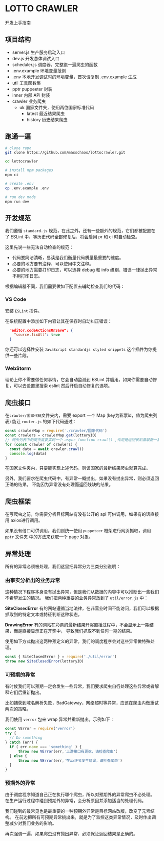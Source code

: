 # LOTTO CRAWLER

开发上手指南

## 项目结构

* server.js 生产服务启动入口
* dev.js 开发总体调试入口
* scheduler.js 调度器，完整跑一遍爬虫的函数
* .env.example 环境变量范例
* .env 本地开发调试时的环境变量，首次请复制 .env.example 生成
* util 工具函数集
* pptr puppeeter 封装
* inner 内部 API 封装
* crawler 业务爬虫
  * uk 国家文件夹，使用两位国家标准代码
    * latest 最近结果爬虫
    * history 历史结果爬虫

## 跑通一遍

```bash
# clone repo
git clone https://github.com/masschaos/lottocrawler.git

cd lottocrawler

# install npm packages
npm ci

# create .env
cp .env.example .env

# run dev mode
npm run dev
```

## 开发规范

我们遵循 `standard.js` 规范，在此之外，还有一些额外的规范，它们都被配置在了 ESLint 中，等历史代码全部修复后，将会启用 pr 和 ci 时自动检查。

这里先说一些无法自动检查的规范：
- 代码要简洁清晰，易读是我们衡量代码质量最重要的维度。
- 必要的地方要有注释，可以使用中文注释。
- 必要的地方需要打印日志，可以选择 debug 和 info 级别，错误一律抛出异常不用打印日志。

根据编辑器不同，我们需要做如下配置去辅助检查我们的代码：

### VS Code

安装 `ESLint` 插件。

在系统配置中添加如下内容让其在保存时自动纠正错误：

```json
  "editor.codeActionsOnSave": {
    "source.fixAll": true
  }
```

你还可以选择性安装 `JavaScript standardjs styled snippets` 这个插件为你提供一些片段。

### WebStorm

理论上你不需要做任何事情，它会自动监测到 ESLint 并启用。如果你需要自动修复，可以去设置里搜索 eslint
然后开启自动修复的选项。

## 爬虫接口

在`crawler/国家代码`文件夹内，需要 export 一个 Map (key为彩票id，值为爬虫列表)
能让 `router.js` 的如下代码通过：
```javascript
const crawlerMap = require('./crawler/国家代码')
const crawlers = crawlerMap.get(lotteryID)
// 爬虫列表中的爬虫需要实现一个 async function crawl() ,作用是返回该彩票最新一期开奖数据
for (const crawler of crawlers) {
  const data = await crawler.crawl()
  console.log(data)
}
```

在国家文件夹内，只要能实现上述代码，则该国家的最新结果爬虫就算完成。

另外，我们要求在爬虫代码中，有异常一概抛出，如果没有抛出异常，则必须返回正确的结果。
不能因为异常没有处理而返回残缺的结果。

## 爬虫框架

在写爬虫之前，你需要分析目标网站有没有公开的 api 可供调用，如果有的话直接用 axios进行调用。

如果没有借口可供调用，我们则统一使用 `puppeteer` 框架进行网页抓取，调用 `pptr` 文件夹
中的方法来获取一个 page 对象。

## 异常处理

所有的异常必须被处理，我们这里把异常分为三类分别说明：

### 由事实分析出的业务异常

这种情况下程序本身没有抛出异常，但是我们从数据的内容中可以推断出一些我们不希望发生的情况。
我们把两种重要的业务异常放到了 `util/error.js` 中：

**SiteClosedError**
有的网站遵循当地法律，在非营业时间不能访问，我们可以根据抓取到的特定文本或特征判断这种状态。

**DrawingError**
有的网站在彩票的最新结果开奖直播过程中，不会显示上一期结果，而是直接显示正在开奖中，
导致我们抓取不到任何一期的结果。

使用如下方式抛出这两种预定义的异常，我们的调度程序会对这些异常做特殊处理。
```javascript
const { SiteClosedError } = require('./util/error')
throw new SiteClosedError(lotteryID)
```

### 可预期的异常

有时候我们可以预期一定会发生一些异常，我们要求爬虫自行处理这些异常或者解释它们后重新抛出。

比如捕获到域名解析失败，BadGateway，网络超时等异常，应该在爬虫内做重试两次的策略。

我们使用 `verror` 包来 wrap 异常并重新抛出。示例如下：
```javascript
const VError = require('verror')
try {
  // Do something
} catch (err) {
  if ( err.name === 'something' ) {
      throw new VError(err,'上游接口有更改，请检查爬虫')
  } else {
      throw new VError(err,'在xx环节发生错误，请检查爬虫')
  }
}
```

### 预期外的异常

由于调度程序知道自己正在执行哪个爬虫，所以对预期外的异常爬虫不必处理。
在生产运行过程中碰到预期外的异常，会分析原因并添加适当的处理代码。

我们碰到的最常见也是最重要的一种预期外异常是目标网站改版，改变了元素结构。
在前边把所有可预期异常挑出来，就是为了监控这类异常情况，及时作出调整减少对我们业务的影响。

再次强调一遍，如果爬虫没有抛出异常，必须保证返回结果是正确的。
